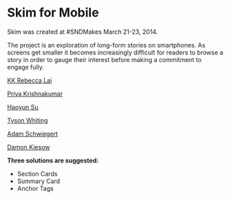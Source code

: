 Skim for Mobile
====

Skim was created at #SNDMakes March 21-23, 2014.

The project is an exploration of long-form stories on smartphones. As screens get smaller it becomes increasingly difficult for readers to browse a story in order to gauge their interest before making a commitment to engage fully.

[KK Rebecca Lai](https://twitter.com/kkrebeccalai)

[Priya Krishnakumar](https://twitter.com/priyakkumar)

[Haoyun Su](https://twitter.com/HaoyunSu)

[Tyson Whiting](https://twitter.com/komickiller)

[Adam Schwiegert](https://twitter.com/aschweig)

[Damon Kiesow](https://twitter.com/dkiesow)

**Three solutions are suggested:**

* Section Cards
* Summary Card
* Anchor Tags

